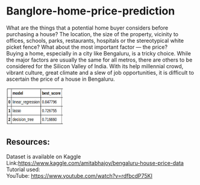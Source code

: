 # Banglore-home-price-prediction

What are the things that a potential home buyer considers before purchasing a house? The location, the size of the property, vicinity to offices, schools, parks, restaurants, hospitals or the stereotypical white picket fence? What about the most important factor — the price?</br>
Buying a home, especially in a city like Bengaluru, is a tricky choice. While the major factors are usually the same for all metros, there are others to be considered for the Silicon Valley of India. With its help millennial crowd, vibrant culture, great climate and a slew of job opportunities, it is difficult to ascertain the price of a house in Bengaluru.</br>

<img src="model_performance.png" width="150" height="100">


## __Resources:__
Dataset is available on Kaggle</br>
Link:https://www.kaggle.com/amitabhajoy/bengaluru-house-price-data</br> 
Tutorial used:</br>
YouTube: https://www.youtube.com/watch?v=rdfbcdP75KI

